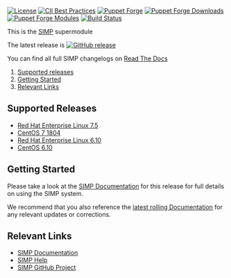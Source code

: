 [![License](https://img.shields.io/:license-apache-blue.svg)](http://www.apache.org/licenses/LICENSE-2.0.html)
[![CII Best Practices](https://bestpractices.coreinfrastructure.org/projects/73/badge)](https://bestpractices.coreinfrastructure.org/projects/73)
[![Puppet Forge](https://img.shields.io/puppetforge/v/simp/simp_core.svg)](https://forge.puppetlabs.com/simp/simp_core)
[![Puppet Forge Downloads](https://img.shields.io/puppetforge/dt/simp/simp_core.svg)](https://forge.puppetlabs.com/simp/simp_core)
[![Puppet Forge Modules](https://img.shields.io/puppetforge/mc/simp.svg)](https://forge.puppetlabs.com/simp)
[![Build Status](https://travis-ci.org/simp/simp-core.svg)](https://travis-ci.org/simp/simp-core)

This is the [SIMP](https://simp-project.com) supermodule

The latest release is [![GitHub release](https://img.shields.io/github/release/simp/simp-core.svg)](https://github.com/simp/simp-core/releases)

You can find all full SIMP changelogs on [Read The Docs](https://simp.readthedocs.io/en/master/changelogs)

1. [Supported releases](#supported-releases)
2. [Getting Started](#getting-started)
3. [Relevant Links](#relevant-links)


## Supported Releases

  * [Red Hat Enterprise Linux 7.5](https://access.redhat.com/documentation/en-US/Red_Hat_Enterprise_Linux/7/html/7.5_Release_Notes/index.html)
  * [CentOS 7 1804](https://wiki.centos.org/Manuals/ReleaseNotes/CentOS7.1804)
  * [Red Hat Enterprise Linux 6.10](https://access.redhat.com/documentation/en-US/Red_Hat_Enterprise_Linux/6/html/6.10_Release_Notes/index.html)
  * [CentOS 6.10](https://wiki.centos.org/Manuals/ReleaseNotes/CentOS6.10)

## Getting Started

Please take a look at the [SIMP Documentation](http://simp.readthedocs.io/en/)
for this release for full details on using the SIMP system.

We recommend that you also reference the
[latest rolling Documentation](http://simp.readthedocs.io/en/latest/)
for any relevant updates or corrections.


## Relevant Links

- [SIMP Documentation](http://simp.readthedocs.io)
- [SIMP Help](http://simp.readthedocs.io/en/master/help/index.html)
- [SIMP GitHub Project](https://github.com/simp)
